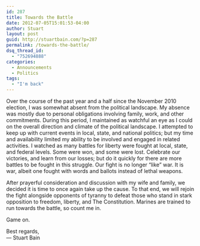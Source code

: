 ```yaml
---
id: 287
title: Towards the Battle
date: 2012-07-05T15:01:53-04:00
author: Stuart
layout: post
guid: http://stuartbain.com/?p=287
permalink: /towards-the-battle/
dsq_thread_id:
  - "752694888"
categories:
  - Announcements
  - Politics
tags:
  - "I'm back"
---
```

Over the course of the past year and a half since the November 2010 election, I was somewhat absent from the political landscape. My absence was mostly due to personal obligations involving family, work, and other commitments. During this period, I maintained as watchful an eye as I could on the overall direction and climate of the political landscape. I attempted to keep up with current events in local, state, and national politics; but my time and availability limited my ability to be involved and engaged in related activities. I watched as many battles for liberty were fought at local, state, and federal levels. Some were won, and some were lost. Celebrate our victories, and learn from our losses; but do it quickly for there are more battles to be fought in this struggle. Our fight is no longer “like” war. It is war, albeit one fought with words and ballots instead of lethal weapons.

After prayerful consideration and discussion with my wife and family, we decided it is time to once again take up the cause. To that end, we will rejoin the fight alongside opponents of tyranny to defeat those who stand in stark opposition to freedom, liberty, and The Constitution. Marines are trained to run towards the battle, so count me in.

Game on.

Best regards,  
&#8212; Stuart Bain